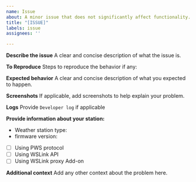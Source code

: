 ```yaml
---
name: Issue
about: A minor issue that does not significantly affect functionality.
title: "[ISSUE]"
labels: issue
assignees: ''

---
```


**Describe the issue**
A clear and concise description of what the issue is.

**To Reproduce**
Steps to reproduce the behavior if any:

**Expected behavior**
A clear and concise description of what you expected to happen.

**Screenshots**
If applicable, add screenshots to help explain your problem.

**Logs**
Provide `Developer log` if applicable

**Provide information about your station:**
 - Weather station type:
 - firmware version:

- [ ] Using PWS protocol
- [ ] Using WSLink API
- [ ] Using WSLink proxy Add-on

**Additional context**
Add any other context about the problem here.
